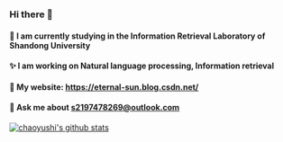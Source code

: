 ### Hi there 👋
#### 🌱 I am currently studying in the Information Retrieval Laboratory of Shandong University

#### ✨ I am working on Natural language processing, Information retrieval

#### 👯 My website: https://eternal-sun.blog.csdn.net/

#### 💬 Ask me about s2197478269@outlook.com

[![chaoyushi's github stats](https://github-readme-stats.vercel.app/api?username=chaoyushi)](https://github.com/chaoyushi/github-readme-stats)
<!--
**chaoyushi/chaoyushi** is a ✨ _special_ ✨ repository because its `README.md` (this file) appears on your GitHub profile.

Here are some ideas to get you started:
 I’m currently learning ShanDong University 🌱
- 🔭 I’m currently working on ...
- 🌱 I’m currently learning ShanDong University
- 👯 I’m looking to collaborate on ...
- 🤔 I’m looking for help with ...
- 💬 Ask me about ...
- 📫 How to reach me: ...
- 😄 Pronouns: ...
- ⚡ Fun fact: ...
-->
